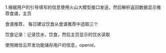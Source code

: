 1.根据用户的引导填写的信息使用火山大模型接口发送，然后解析返回数据显示推荐食谱，主页

食谱推荐，
每日建议饮食从食谱推荐中选取三个

饮食记录：记录饮水，饮食，然后主页显示的饮水读取



使用微信云开发功能储存用户的信息，openid，